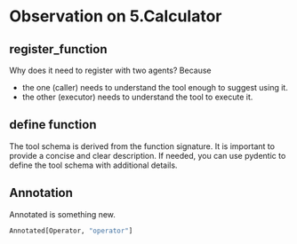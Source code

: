 # Observation on 5.Calculator

## register_function

Why does it need to register with two agents? Because

- the one (caller) needs to understand the tool enough to suggest using it.
- the other (executor) needs to understand the tool to execute it.

## define function

The tool schema is derived from the function signature. It is important to provide a concise and clear description.
If needed, you can use pydentic to define the tool schema with additional details.

## Annotation

Annotated is something new.

```python
Annotated[Operator, "operator"]
```
